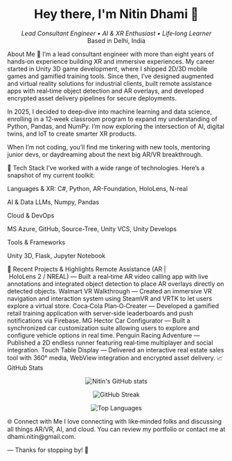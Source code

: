 <h1 align="center">Hey there, I'm Nitin Dhami 👋</h1> <p align="center"> <em>Lead Consultant Engineer • AI &amp; XR Enthusiast • Life‑long Learner</em><br/> Based in Delhi, India </p>
About Me 🧠
I’m a lead consultant engineer with more than eight years of hands‑on experience building XR and immersive experiences.
My career started in Unity 3D game development, where I shipped 2D/3D mobile games and gamified training tools.
Since then, I’ve designed augmented and virtual reality solutions for industrial clients, built remote assistance apps with real‑time object detection and AR overlays, and developed encrypted asset delivery pipelines for secure deployments.

In 2025, I decided to deep‑dive into machine learning and data science, enrolling in a 12‑week classroom program to expand my understanding of Python, Pandas, and NumPy.
I’m now exploring the intersection of AI, digital twins, and IoT to create smarter XR products.

When I’m not coding, you’ll find me tinkering with new tools, mentoring junior devs, or daydreaming about the next big AR/VR breakthrough.

🚀 Tech Stack
I’ve worked with a wide range of technologies. Here’s a snapshot of my current toolkit:

Languages & XR:
C#, Python, AR-Foundation, HoloLens, N-real

AI & Data
LLMs, Numpy, Pandas

Cloud & DevOps

MS Azure, GitHub, Source-Tree, Unity VCS, Unity Develops

Tools & Frameworks

Unity 3D, Flask, Jupyter Notebook




🧪 Recent Projects & Highlights
Remote Assistance (AR | HoloLens 2 / NREAL) — Built a real‑time AR video calling app with live annotations and integrated object detection to place AR overlays directly on detected objects.
Walmart VR Walkthrough — Created an immersive VR navigation and interaction system using SteamVR and VRTK to let users explore a virtual store.
Coca‑Cola Plan‑O‑Creater — Developed a gamified retail training application with server‑side leaderboards and push notifications via Firebase.
MG Hector Car Configurator — Built a synchronized car customization suite allowing users to explore and configure vehicle options in real time.
Penguin Racing Adventure — Published a 2D endless runner featuring real‑time multiplayer and social integration.
Touch Table Display — Delivered an interactive real estate sales tool with 360° media, WebView integration and encrypted asset delivery.
📈 GitHub Stats
<p align="center"> <img src="https://github-readme-stats.vercel.app/api?username=nitindhami&show_icons=true&theme=dracula" alt="Nitin's GitHub stats" /> </p> <p align="center"> <img src="https://github-readme-streak-stats.herokuapp.com/?user=nitindhami&theme=dracula" alt="GitHub Streak" /> </p> <p align="center"> <img src="https://github-readme-stats.vercel.app/api/top-langs/?username=nitindhami&layout=compact&theme=dracula" alt="Top Languages" /> </p>
🌐 Connect with Me
I love connecting with like‑minded folks and discussing all things AR/VR, AI, and cloud.
You can review my portfolio or contact me at dhami.nitin@gmail.com.

— Thanks for stopping by! 🚀

